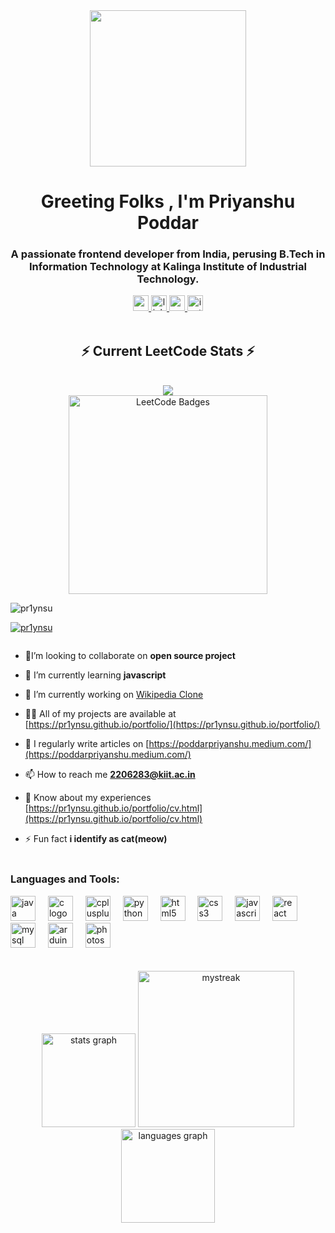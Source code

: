 <div align="center">
    <img height="250" src="https://i.pinimg.com/originals/c8/10/be/c810be9e4353bfc4cefeb31bf977ad32.gif"  /> 
 </div>

<h1 align="center">Greeting Folks , I'm Priyanshu Poddar</h1>
<h3 align="center">A passionate frontend developer from India, perusing B.Tech in Information Technology at Kalinga Institute of Industrial Technology.</h3>
<div align="center">
    <a href="2206283@kiit.ac.in" target="_blank">
      <img src="https://img.shields.io/static/v1?message=Gmail&logo=gmail&label=&color=D14836&logoColor=white&labelColor=&style=for-the-badge" height="25" alt="gmail logo"  />
    </a>
    <a href="https://www.linkedin.com/in/priyanshu-poddar-133609246/" target="_blank">
      <img src="https://img.shields.io/static/v1?message=LinkedIn&logo=linkedin&label=&color=0077B5&logoColor=white&labelColor=&style=for-the-badge" height="25" alt="linkedin logo"  />
    </a>
    <a href="https://poddarpriyanshu.medium.com/" target="_blank">
      <img src="https://img.shields.io/static/v1?message=Medium&logo=medium&label=&color=12100E&logoColor=white&labelColor=&style=for-the-badge" height="25" alt="medium logo"  />
    </a>
    <a href="https://instagram.com/susprynx?igshid=M2RkZGJiMzhjOQ==" target="_blank">
      <img src="https://img.shields.io/static/v1?message=Instagram&logo=instagram&label=&color=E4405F&logoColor=white&labelColor=&style=for-the-badge" height="25" alt="instagram logo"  />
    </a>
  </div>
  
  <br/>
  <h2 align="center">⚡ Current LeetCode Stats ⚡</h2>
  <br>
  <div align=center>
  <div>
    <img  align=top flex-grow=1 src="https://leetcard.jacoblin.cool/pr1ynsu?theme=dark&font=Nunito&ext=heatmap" /> <br>
    <img height="318" src="https://leetcode-badge-showcase.vercel.app/api?username=pr1ynsu&animated=true" alt="LeetCode Badges"/>
   </div>
  </div>
  
<p align="left"> <img src="https://komarev.com/ghpvc/?username=pr1ynsu&label=Profile%20views&color=0e75b6&style=flat" alt="pr1ynsu" /> </p>

<p align="left"> <a href="https://github.com/ryo-ma/github-profile-trophy"><img src="https://github-profile-trophy.vercel.app/?username=pr1ynsu" alt="pr1ynsu" /></a> </p>

<p align="left"> <a href="https://twitter.com/" target="blank"><img src="https://img.shields.io/twitter/follow/?logo=twitter&style=for-the-badge" alt="" /></a> </p>

- 🔭I’m looking to collaborate on  **open source project**

- 🌱 I’m currently learning **javascript**

- 👯 I’m currently working on [Wikipedia Clone](https://pr1ynsu.github.io/Wikipedia-clone/)

- 👨‍💻 All of my projects are available at [https://pr1ynsu.github.io/portfolio/](https://pr1ynsu.github.io/portfolio/)

- 📝 I regularly write articles on [https://poddarpriyanshu.medium.com/](https://poddarpriyanshu.medium.com/)

- 📫 How to reach me **2206283@kiit.ac.in**

- 📄 Know about my experiences [https://pr1ynsu.github.io/portfolio/cv.html](https://pr1ynsu.github.io/portfolio/cv.html)

- ⚡ Fun fact **i identify as cat(meow)**
<br><br>
<h3 align="left">Languages and Tools:</h3>
<div align="left">
    <img src="https://cdn.jsdelivr.net/gh/devicons/devicon/icons/java/java-original.svg" height="40" alt="java logo"  />
    <img width="12" />
    <img src="https://cdn.jsdelivr.net/gh/devicons/devicon/icons/c/c-original.svg" height="40" alt="c logo"  />
    <img width="12" />
    <img src="https://cdn.jsdelivr.net/gh/devicons/devicon/icons/cplusplus/cplusplus-original.svg" height="40" alt="cplusplus logo"  />
    <img width="12" />
    <img src="https://cdn.jsdelivr.net/gh/devicons/devicon/icons/python/python-original.svg" height="40" alt="python logo"  />
    <img width="12" />
    <img src="https://cdn.jsdelivr.net/gh/devicons/devicon/icons/html5/html5-original.svg" height="40" alt="html5 logo"  />
    <img width="12" />
    <img src="https://cdn.jsdelivr.net/gh/devicons/devicon/icons/css3/css3-original.svg" height="40" alt="css3 logo"  />
    <img width="12" />
    <img src="https://cdn.jsdelivr.net/gh/devicons/devicon/icons/javascript/javascript-original.svg" height="40" alt="javascript logo"  />
    <img width="12" />
    <img src="https://cdn.jsdelivr.net/gh/devicons/devicon/icons/react/react-original.svg" height="40" alt="react logo"  />
    <img width="12" />
    <img src="https://cdn.jsdelivr.net/gh/devicons/devicon/icons/mysql/mysql-original.svg" height="40" alt="mysql logo"  />
    <img width="12" />
    <img src="https://cdn.jsdelivr.net/gh/devicons/devicon/icons/arduino/arduino-original.svg" height="40" alt="arduino logo"  />
    <img width="12" />
    <img src="https://cdn.jsdelivr.net/gh/devicons/devicon/icons/photoshop/photoshop-plain.svg" height="40" alt="photoshop logo"  />
  </div>
<br><br>
<div align="center">
    <img src="https://github-readme-stats.vercel.app/api?username=pr1ynsu&hide_title=false&hide_rank=false&show_icons=true&include_all_commits=true&count_private=true&disable_animations=false&theme=dracula&locale=en&hide_border=false" height="150" alt="stats graph"  />
    <img height="250" src="https://github-readme-streak-stats.herokuapp.com/?user=pr1ynsu&theme=tokyonight" alt="mystreak"/>
    <img src="https://github-readme-stats.vercel.app/api/top-langs?username=pr1ynsu&locale=en&hide_title=false&layout=compact&card_width=320&langs_count=5&theme=dracula&hide_border=false" height="150" alt="languages graph"  />
    <p align="center">
  
</p>




  </div>
